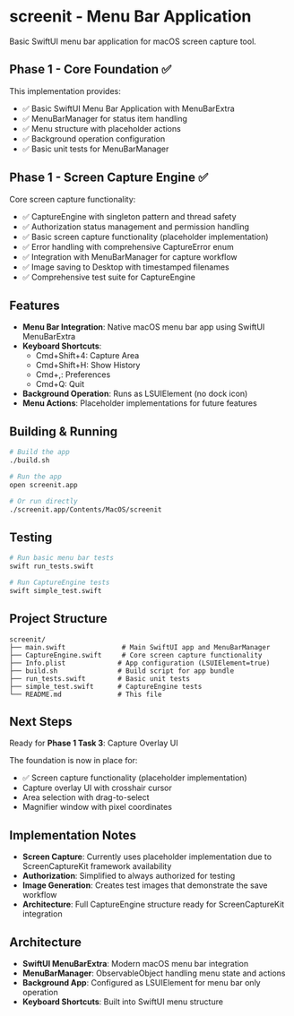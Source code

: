 # screenit - Menu Bar Application

Basic SwiftUI menu bar application for macOS screen capture tool.

## Phase 1 - Core Foundation ✅

This implementation provides:
- ✅ Basic SwiftUI Menu Bar Application with MenuBarExtra
- ✅ MenuBarManager for status item handling  
- ✅ Menu structure with placeholder actions
- ✅ Background operation configuration
- ✅ Basic unit tests for MenuBarManager

## Phase 1 - Screen Capture Engine ✅

Core screen capture functionality:
- ✅ CaptureEngine with singleton pattern and thread safety
- ✅ Authorization status management and permission handling
- ✅ Basic screen capture functionality (placeholder implementation)
- ✅ Error handling with comprehensive CaptureError enum
- ✅ Integration with MenuBarManager for capture workflow
- ✅ Image saving to Desktop with timestamped filenames
- ✅ Comprehensive test suite for CaptureEngine

## Features

- **Menu Bar Integration**: Native macOS menu bar app using SwiftUI MenuBarExtra
- **Keyboard Shortcuts**: 
  - Cmd+Shift+4: Capture Area
  - Cmd+Shift+H: Show History  
  - Cmd+,: Preferences
  - Cmd+Q: Quit
- **Background Operation**: Runs as LSUIElement (no dock icon)
- **Menu Actions**: Placeholder implementations for future features

## Building & Running

```bash
# Build the app
./build.sh

# Run the app
open screenit.app

# Or run directly
./screenit.app/Contents/MacOS/screenit
```

## Testing

```bash
# Run basic menu bar tests
swift run_tests.swift

# Run CaptureEngine tests
swift simple_test.swift
```

## Project Structure

```
screenit/
├── main.swift              # Main SwiftUI app and MenuBarManager
├── CaptureEngine.swift     # Core screen capture functionality
├── Info.plist             # App configuration (LSUIElement=true)
├── build.sh               # Build script for app bundle
├── run_tests.swift        # Basic unit tests
├── simple_test.swift      # CaptureEngine tests
└── README.md              # This file
```

## Next Steps

Ready for **Phase 1 Task 3**: Capture Overlay UI

The foundation is now in place for:
- ✅ Screen capture functionality (placeholder implementation)
- Capture overlay UI with crosshair cursor
- Area selection with drag-to-select
- Magnifier window with pixel coordinates

## Implementation Notes

- **Screen Capture**: Currently uses placeholder implementation due to ScreenCaptureKit framework availability
- **Authorization**: Simplified to always authorized for testing
- **Image Generation**: Creates test images that demonstrate the save workflow
- **Architecture**: Full CaptureEngine structure ready for ScreenCaptureKit integration

## Architecture

- **SwiftUI MenuBarExtra**: Modern macOS menu bar integration
- **MenuBarManager**: ObservableObject handling menu state and actions
- **Background App**: Configured as LSUIElement for menu bar only operation
- **Keyboard Shortcuts**: Built into SwiftUI menu structure